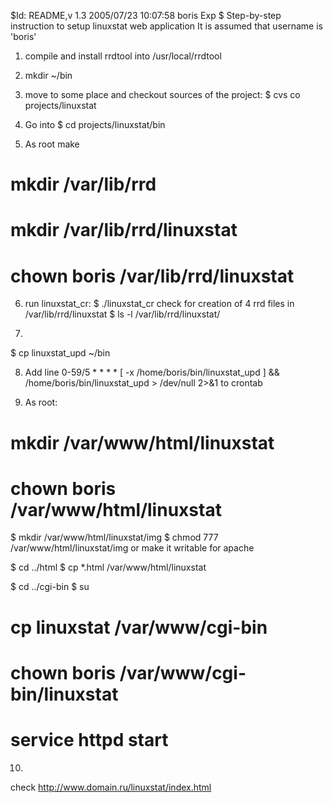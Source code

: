 $Id: README,v 1.3 2005/07/23 10:07:58 boris Exp $
Step-by-step instruction to setup linuxstat web application
It is assumed that username is 'boris'

1. compile and install rrdtool into /usr/local/rrdtool

2. mkdir ~/bin

3. move to some place and checkout sources of the project:
$ cvs co projects/linuxstat

4. Go into
$ cd projects/linuxstat/bin

5. As root make  
# mkdir /var/lib/rrd
# mkdir /var/lib/rrd/linuxstat
# chown boris /var/lib/rrd/linuxstat

6. run linuxstat_cr:
$ ./linuxstat_cr
   check for creation of 4 rrd files in /var/lib/rrd/linuxstat
$ ls -l  /var/lib/rrd/linuxstat/

7. 
$ cp linuxstat_upd ~/bin

8. Add line
0-59/5 * * * * [ -x /home/boris/bin/linuxstat_upd ] && /home/boris/bin/linuxstat_upd > /dev/null 2>&1
   to crontab 

9. As root:
# mkdir /var/www/html/linuxstat
# chown boris /var/www/html/linuxstat
$ mkdir /var/www/html/linuxstat/img
$ chmod 777 /var/www/html/linuxstat/img
or make it writable for apache

$ cd ../html
$ cp *.html /var/www/html/linuxstat

$ cd ../cgi-bin
$ su 
# cp linuxstat /var/www/cgi-bin
# chown boris /var/www/cgi-bin/linuxstat
# service httpd start

10.
check http://www.domain.ru/linuxstat/index.html
   
